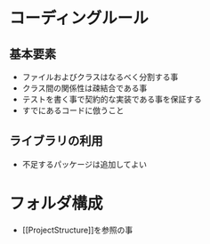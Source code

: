 # コーディングルール

## 基本要素
- ファイルおよびクラスはなるべく分割する事
- クラス間の関係性は疎結合である事
- テストを書く事で契約的な実装である事を保証する
- すでにあるコードに倣うこと

## ライブラリの利用
- 不足するパッケージは追加してよい

# フォルダ構成
- [[ProjectStructure]]を参照の事

